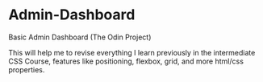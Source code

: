 # Admin-Dashboard
Basic Admin Dashboard (The Odin Project)

This will help me to revise everything I learn previously in the intermediate CSS Course, features like positioning, flexbox, grid, and more html/css properties.